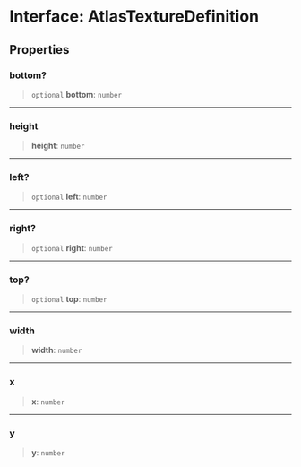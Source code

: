# Interface: AtlasTextureDefinition

## Properties

### bottom?

> `optional` **bottom**: `number`

***

### height

> **height**: `number`

***

### left?

> `optional` **left**: `number`

***

### right?

> `optional` **right**: `number`

***

### top?

> `optional` **top**: `number`

***

### width

> **width**: `number`

***

### x

> **x**: `number`

***

### y

> **y**: `number`
